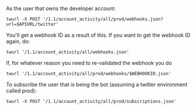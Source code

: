 
As the user that owns the developer account:

```
twurl -X POST '/1.1/account_activity/all/prod/webhooks.json?url=$APIURL/twitter'
```

You'll get a webhook ID as a result of this. If you want to get the webhook ID again, do:

```
twurl '/1.1/account_activity/all/webhooks.json'
```

If, for whatever reason you need to re-validated the webhook you do

```
twurl '/1.1/account_activity/all/prod/webhooks/$WEBHOOKID.json'
```


To subscribe the user that is being the bot (assuming a twitter environment called prod):

```
twurl -X POST '/1.1/account_activity/all/prod/subscriptions.json'
```



